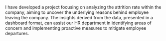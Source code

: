 I have developed a project focusing on analyzing the attrition rate within the company, aiming to uncover the underlying reasons behind employee leaving the company. The insights derived from the data, presented in a dashboard format, can assist our HR department in identifying areas of concern and implementing proactive measures to mitigate employee departures.
